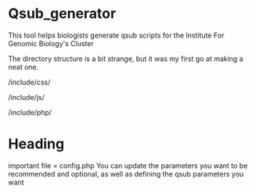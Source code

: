 Qsub_generator
==============

This tool helps biologists generate qsub scripts for the Institute For Genomic Biology's Cluster

The directory structure is a bit strange, but it was my first go at making a neat one.

/include/css/

/include/js/

/include/php/

<h1>Heading</h1>
important file = config.php
You can update the parameters you want to be recommended and optional,
as well as defining the qsub parameters you want
